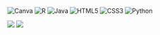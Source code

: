 
![Canva](https://img.shields.io/badge/Canva-%2300C4CC.svg?style=for-the-badge&logo=Canva&logoColor=white) ![R](https://img.shields.io/badge/r-%23276DC3.svg?style=for-the-badge&logo=r&logoColor=white) ![Java](https://img.shields.io/badge/java-%23ED8B00.svg?style=for-the-badge&logo=openjdk&logoColor=white) ![HTML5](https://img.shields.io/badge/html5-%23E34F26.svg?style=for-the-badge&logo=html5&logoColor=white) ![CSS3](https://img.shields.io/badge/css3-%231572B6.svg?style=for-the-badge&logo=css3&logoColor=white) ![Python](https://img.shields.io/badge/python-3670A0?style=for-the-badge&logo=python&logoColor=ffdd54)

![](https://github-readme-stats.vercel.app/api/top-langs/?username=stephaniemiless&theme=jolly&hide_border=false&include_all_commits=true&count_private=true&layout=compact)
[![](https://visitcount.itsvg.in/api?id=stephaniemiless&icon=7&color=10)](https://visitcount.itsvg.in)


<!-- Proudly created with GPRM ( https://gprm.itsvg.in ) -->
